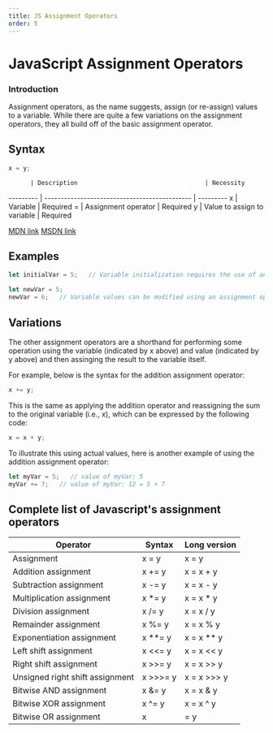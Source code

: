 ```yaml
---
title: JS Assignment Operators
order: 5
---
```

# JavaScript Assignment Operators


### Introduction

Assignment operators, as the name suggests, assign (or re-assign) values to a variable. While there are quite a few variations on the assignment operators, they all build off of the basic assignment operator.


## Syntax

```javascript
x = y;
```

          | Description                                   | Necessity
--------- | --------------------------------------------- | ---------
x         | Variable                                      | Required
=         | Assignment operator                           | Required
y         | Value to assign to variable                   | Required

[MDN link](https://developer.mozilla.org/en-US/docs/Web/JavaScript/Reference/Operators/Assignment_Operators#Assignment)
[MSDN link](https://msdn.microsoft.com/en-us/library/1w2h1k9x(v=vs.94).aspx)


## Examples

```javascript
let initialVar = 5;   // Variable initialization requires the use of an assignment operator
```

```javascript
let newVar = 5;
newVar = 6;   // Variable values can be modified using an assignment operator
```


## Variations

The other assignment operators are a shorthand for performing some operation using the variable (indicated by x above) and value (indicated by y above) and then assinging the result to the variable itself.

For example, below is the syntax for the addition assignment operator:

```javascript
x += y;
```

This is the same as applying the addition operator and reassigning the sum to the original variable (i.e., x), which can be expressed by the following code:

```javascript
x = x + y;
```

To illustrate this using actual values, here is another example of using the addition assignment operator:

```javascript
let myVar = 5;   // value of myVar: 5
myVar += 7;   // value of myVar: 12 = 5 + 7
```


## Complete list of Javascript's assignment operators

 Operator                       | Syntax    | Long version
------------------------------- | --------- | -------------
Assignment                      | x = y     | x = y
Addition assignment             | x += y    | x = x + y
Subtraction assignment          | x -= y    | x = x - y
Multiplication assignment       | x *= y    | x = x * y
Division assignment             | x /= y    | x = x / y
Remainder assignment            | x %= y    | x = x % y
Exponentiation assignment       | x **= y   | x = x ** y
Left shift assignment           | x <<= y   | x = x << y
Right shift assignment          | x >>= y   | x = x >> y
Unsigned right shift assignment | x >>>= y  | x = x >>> y
Bitwise AND assignment          | x &= y    | x = x & y
Bitwise XOR assignment          | x ^= y    | x = x ^ y
Bitwise OR assignment           | x |= y    | x = x | y

